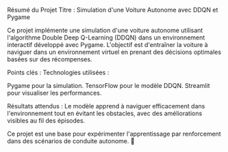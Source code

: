 Résumé du Projet
Titre : Simulation d'une Voiture Autonome avec DDQN et Pygame

Ce projet implémente une simulation d'une voiture autonome utilisant l'algorithme Double Deep Q-Learning (DDQN) dans un environnement interactif développé avec Pygame. L'objectif est d'entraîner la voiture à naviguer dans un environnement virtuel en prenant des décisions optimales basées sur des récompenses.

Points clés :
Technologies utilisées :

Pygame pour la simulation.
TensorFlow pour le modèle DDQN.
Streamlit pour visualiser les performances.

Résultats attendus :
Le modèle apprend à naviguer efficacement dans l'environnement tout en évitant les obstacles, avec des améliorations visibles au fil des épisodes.

Ce projet est une base pour expérimenter l'apprentissage par renforcement dans des scénarios de conduite autonome. 🚗
